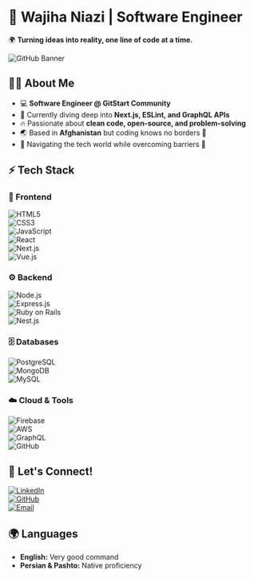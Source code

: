 # 🚀 Wajiha Niazi | Software Engineer  
🌍 **Turning ideas into reality, one line of code at a time.**  

![GitHub Banner](https://source.unsplash.com/1600x400/?technology,coding)  

## 👩‍💻 About Me  
- 💻 **Software Engineer @ GitStart Community**  
- 🌱 Currently diving deep into **Next.js, ESLint, and GraphQL APIs**  
- 🔥 Passionate about **clean code, open-source, and problem-solving**  
- 🌏 Based in **Afghanistan** but coding knows no borders 🚀  
- 💪 Navigating the tech world while overcoming barriers 💙  

## ⚡ Tech Stack  

### 🎨 Frontend  
![HTML5](https://skillicons.dev/icons?i=html)  
![CSS3](https://skillicons.dev/icons?i=css)  
![JavaScript](https://skillicons.dev/icons?i=javascript)  
![React](https://skillicons.dev/icons?i=react)  
![Next.js](https://skillicons.dev/icons?i=nextjs)  
![Vue.js](https://skillicons.dev/icons?i=vue)  

### ⚙️ Backend  
![Node.js](https://skillicons.dev/icons?i=nodejs)  
![Express.js](https://skillicons.dev/icons?i=express)  
![Ruby on Rails](https://skillicons.dev/icons?i=rails)  
![Nest.js](https://skillicons.dev/icons?i=nestjs)  

### 🗄️ Databases  
![PostgreSQL](https://skillicons.dev/icons?i=postgres)  
![MongoDB](https://skillicons.dev/icons?i=mongodb)  
![MySQL](https://skillicons.dev/icons?i=mysql)  

### ☁️ Cloud & Tools  
![Firebase](https://skillicons.dev/icons?i=firebase)  
![AWS](https://skillicons.dev/icons?i=aws)  
![GraphQL](https://skillicons.dev/icons?i=graphql)  
![GitHub](https://skillicons.dev/icons?i=github)  

## 🌟 Let's Connect!  
[![LinkedIn](https://skillicons.dev/icons?i=linkedin)](https://www.linkedin.com/in/wajiha-niazi-9b4991200/)  
[![GitHub](https://skillicons.dev/icons?i=github)](https://github.com/Wajiha-Niazi)  
[![Email](https://img.shields.io/badge/Email-wajihaniazi22@gmail.com-0078D4?style=for-the-badge&logo=gmail&logoColor=white)](mailto:wajihaniazi22@gmail.com) 

## 🌍 Languages  
- **English:** Very good command  
- **Persian & Pashto:** Native proficiency
